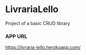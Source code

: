 # LivrariaLello
Project of a basic CRUD library


### APP URL
https://livraria-lello.herokuapp.com/
